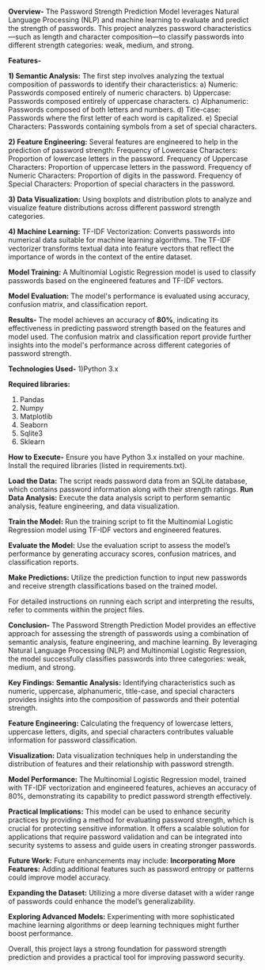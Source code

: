 **Overview-**
The Password Strength Prediction Model leverages Natural Language Processing (NLP) and machine learning to evaluate and predict the strength of passwords. This project analyzes password characteristics—such as length and character composition—to classify passwords into different strength categories: weak, medium, and strong.

**Features-**

**1) Semantic Analysis:**
The first step involves analyzing the textual composition of passwords to identify their characteristics:
a) Numeric: Passwords composed entirely of numeric characters.
b) Uppercase: Passwords composed entirely of uppercase characters.
c) Alphanumeric: Passwords composed of both letters and numbers.
d) Title-case: Passwords where the first letter of each word is capitalized.
e) Special Characters: Passwords containing symbols from a set of special characters.

**2) Feature Engineering:** 
Several features are engineered to help in the prediction of password strength:
Frequency of Lowercase Characters: Proportion of lowercase letters in the password.
Frequency of Uppercase Characters: Proportion of uppercase letters in the password.
Frequency of Numeric Characters: Proportion of digits in the password.
Frequency of Special Characters: Proportion of special characters in the password.

**3) Data Visualization:**
Using boxplots and distribution plots to analyze and visualize feature distributions across different password strength categories.

**4) Machine Learning:**
TF-IDF Vectorization: Converts passwords into numerical data suitable for machine learning algorithms. The TF-IDF vectorizer transforms textual data into feature vectors that reflect the importance of words in the context of the entire dataset.

**Model Training:**
A Multinomial Logistic Regression model is used to classify passwords based on the engineered features and TF-IDF vectors.

**Model Evaluation:** 
The model's performance is evaluated using accuracy, confusion matrix, and classification report.

**Results-**
The model achieves an accuracy of **80%**, indicating its effectiveness in predicting password strength based on the features and model used. The confusion matrix and classification report provide further insights into the model's performance across different categories of password strength.
   
**Technologies Used-**
1)Python 3.x

**Required libraries:**
1) Pandas
2) Numpy
3) Matplotlib
4) Seaborn
5) Sqlite3
6) Sklearn

**How to Execute-**
Ensure you have Python 3.x installed on your machine.
Install the required libraries (listed in requirements.txt).

**Load the Data:**
The script reads password data from an SQLite database, which contains password information along with their strength ratings.
**Run Data Analysis:**
Execute the data analysis script to perform semantic analysis, feature engineering, and data visualization.

**Train the Model:**
Run the training script to fit the Multinomial Logistic Regression model using TF-IDF vectors and engineered features.

**Evaluate the Model:**
Use the evaluation script to assess the model’s performance by generating accuracy scores, confusion matrices, and classification reports.

**Make Predictions:**
Utilize the prediction function to input new passwords and receive strength classifications based on the trained model.

For detailed instructions on running each script and interpreting the results, refer to comments within the project files.

**Conclusion-**
The Password Strength Prediction Model provides an effective approach for assessing the strength of passwords using a combination of semantic analysis, feature engineering, and machine learning. By leveraging Natural Language Processing (NLP) and Multinomial Logistic Regression, the model successfully classifies passwords into three categories: weak, medium, and strong.

**Key Findings:**
**Semantic Analysis:** Identifying characteristics such as numeric, uppercase, alphanumeric, title-case, and special characters provides insights into the composition of passwords and their potential strength.

**Feature Engineering:** Calculating the frequency of lowercase letters, uppercase letters, digits, and special characters contributes valuable information for password classification.

**Visualization:** Data visualization techniques help in understanding the distribution of features and their relationship with password strength.

**Model Performance:** The Multinomial Logistic Regression model, trained with TF-IDF vectorization and engineered features, achieves an accuracy of 80%, demonstrating its capability to predict password strength effectively.

**Practical Implications:**
This model can be used to enhance security practices by providing a method for evaluating password strength, which is crucial for protecting sensitive information. It offers a scalable solution for applications that require password validation and can be integrated into security systems to assess and guide users in creating stronger passwords.

**Future Work:**
Future enhancements may include:
**Incorporating More Features:** Adding additional features such as password entropy or patterns could improve model accuracy.

**Expanding the Dataset:** Utilizing a more diverse dataset with a wider range of passwords could enhance the model’s generalizability.

**Exploring Advanced Models:** Experimenting with more sophisticated machine learning algorithms or deep learning techniques might further boost performance.

Overall, this project lays a strong foundation for password strength prediction and provides a practical tool for improving password security.


